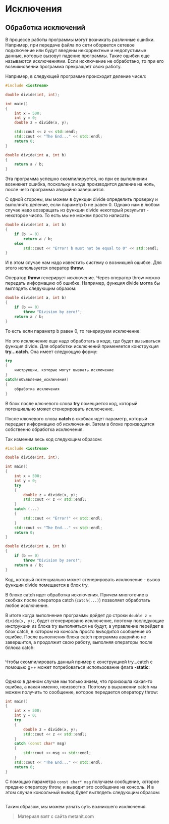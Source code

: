 # Исключения

## Обработка исключений

В процессе работы программы могут возникать различные ошибки. Например, при передаче файла по сети оборвется сетевое подключение или будут введены некорректные и недопустимые данные, которые вызовут падение программы. Такие ошибки еще называются исключениями. Если исключение не обработано, то при его возникновении программа прекращает свою работу.

Например, в следующей программе происходит деление чисел:

```cpp
#include <iostream>

double divide(int, int);

int main()
{
    int x = 500;
    int y = 0;
    double z = divide(x, y);

    std::cout << z << std::endl;
    std::cout << "The End..." << std::endl;
    return 0;
}

double divide(int a, int b)
{
    return a / b;
}
```

Эта программа успешно скомпилируется, но при ее выполнении возникнет ошибка, поскольку в коде производится деление на ноль, после чего программа аварийно завершится.

С одной стороны, мы можем в функции divide определить проверку и выполнять деление, если параметр b не равен 0. Однако нам в любом случае надо возвращать из функции divide некоторый результат - некоторое число. То есть мы не можем просто написать:

```cpp
double divide(int a, int b)
{
    if (b != 0)
        return a / b;
    else
        std::cout << "Error! b must not be equal to 0" << std::endl;
}
```

И в этом случае нам надо известить систему о возникшей ошибке. Для этого используется оператор **throw**.

Оператор **throw** генерирует исключение. Через оператор throw можно передать информацию об ошибке. Например, функция divide могла бы выглядеть следующим образом:

```cpp
double divide(int a, int b)
{
    if (b == 0)
        throw "Division by zero!";
    return a / b;
}
```

То есть если параметр b равен 0, то генерируем исключение.

Но это исключение еще надо обработать в коде, где будет вызываться функция divide. Для обработки исключений применяется конструкция **try...catch**. Она имеет следующую форму:

```cpp
try
{
    инструкции, которые могут вызвать исключение
}
catch(объявление_исключения)
{
    обработка исключения
}
```

В блок после ключевого слова **try** помещается код, который потенциально может сгенерировать исключение.

После ключевого слова **catch** в скобках идет параметр, который передает информацию об исключении. Затем в блоке производится собственно обработка исключения.

Так изменим весь код следующим образом:

```cpp
#include <iostream>

double divide(int, int);

int main()
{
    int x = 500;
    int y = 0;
    try
    {
        double z = divide(x, y);
        std::cout << z << std::endl;
    }
    catch (...)
    {
        std::cout << "Error!" << std::endl;
    }
    std::cout << "The End..." << std::endl;
    return 0;
}

double divide(int a, int b)
{
    if (b == 0)
        throw "Division by zero!";
    return a / b;
}
```

Код, который потенциально может сгенерировать исключение - вызов функции divide помещается в блок try.

В блоке catch идет обработка исключения. Причем многоточие в скобках после оператора catch (`catch(...)`) позволяет обработать любое исключение.

В итоге когда выполнение программы дойдет до строки `double z = divide(x, y);`, будет сгенерировано исключение, поэтому последующие инструкции из блока try выполняться не будут, а управление перейдет в блок catch, в котором на консоль просто выводится сообщение об ошибке. После выполнения блока catch программа аварийно не завершится, а продолжит свою работу, выполняя операторы после бллока catch:

```

```

Чтобы скомпилировать данный пример с конструкцией try...catch с помощью g++ может потребоваться использование флага **-static**:

```

```

Однако в данном случае мы только знаем, что произошла какая-то ошибка, а какая именно, неизвестно. Поэтому в выражении catch мы можем получить то сообщение, которое передается оператору throw:

```cpp
int main()
{
    int x = 500;
    int y = 0;
    try
    {
        double z = divide(x, y);
        std::cout << z << std::endl;
    }
    catch (const char* msg)
    {
        std::cout << msg << std::endl;
    }
    std::cout << "The End..." << std::endl;
    return 0;
}
```

С помощью параметра `const char* msg` получаем сообщение, которое предано оператору throw, и выводит это сообщение на консоль. И в этом случае консольный вывод будет выглядеть следующим образом:

```

```

Таким образом, мы можем узнать суть возникшего исключения.


> Материал взят с сайта metanit.com